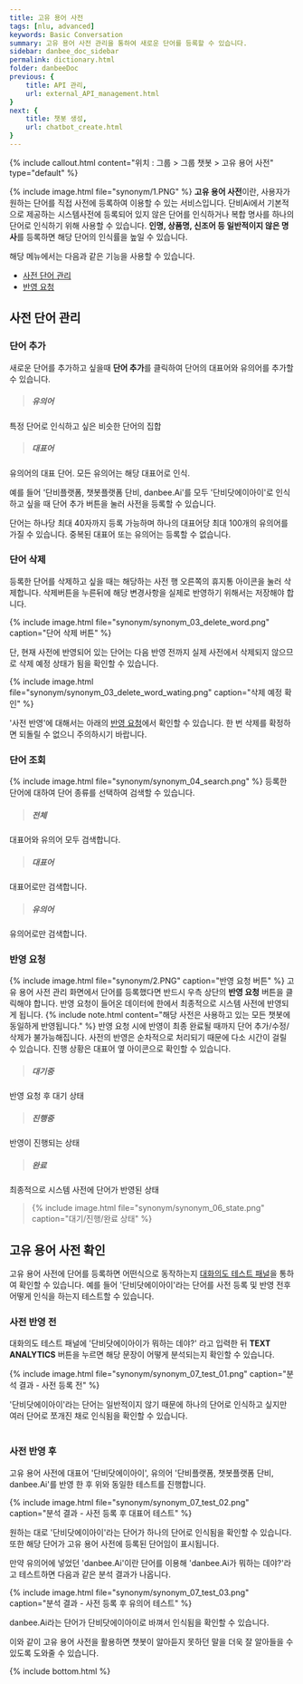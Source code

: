```yaml
---
title: 고유 용어 사전 
tags: [nlu, advanced]
keywords: Basic Conversation
summary: 고유 용어 사전 관리을 통하여 새로운 단어를 등록할 수 있습니다.
sidebar: danbee_doc_sidebar
permalink: dictionary.html
folder: danbeeDoc
previous: {
    title: API 관리,
    url: external_API_management.html
}
next: {
    title: 챗봇 생성,
    url: chatbot_create.html
}
---
```


{% include callout.html content="위치 : 그룹 > 그룹 챗봇 > 고유 용어 사전" type="default" %}
  
{% include image.html file="synonym/1.PNG" %}
**고유 용어 사전**이란, 사용자가 원하는 단어를 직접 사전에 등록하여 이용할 수 있는 서비스입니다. 단비Ai에서 기본적으로 제공하는 시스템사전에 등록되어 있지 않은 단어를 인식하거나 복합 명사를 하나의 단어로 인식하기 위해 사용할 수 있습니다. **인명, 상품명, 신조어 등 일반적이지 않은 명사**를 등록하면 해당 단어의 인식률을 높일 수 있습니다. <br/>

해당 메뉴에서는 다음과 같은 기능을 사용할 수 있습니다.<br/> 
 - [사전 단어 관리](dictionary.html#사전-단어-관리)
 - [반영 요청](dictionary.html#반영-요청)

## 사전 단어 관리

### 단어 추가
새로운 단어를 추가하고 싶을때 **단어 추가**를 클릭하여 단어의 대표어와 유의어를 추가할 수 있습니다.

>##### 유의어
특정 단어로 인식하고 싶은 비슷한 단어의 집합 
>##### 대표어
유의어의 대표 단어. 모든 유의어는 해당 대표어로 인식.

예를 들어 '단비플랫폼, 챗봇플랫폼 단비, danbee.Ai'를 모두 '단비닷에이아이'로 인식하고 싶을 때 단어 추가 버튼을 눌러 사전을 등록할 수 있습니다. 

단어는 하나당 최대 40자까지 등록 가능하며 하나의 대표어당 최대 100개의 유의어를 가질 수 있습니다. 중복된 대표어 또는 유의어는 등록할 수 없습니다.

### 단어 삭제
등록한 단어를 삭제하고 싶을 때는 해당하는 사전 행 오른쪽의 휴지통 아이콘을 눌러 삭제합니다.
삭제버튼을 누른뒤에 해당 변경사항을 실제로 반영하기 위해서는 저장해야 합니다.

{% include image.html file="synonym/synonym_03_delete_word.png"  caption="단어 삭제 버튼" %}

단, 현재 사전에 반영되어 있는 단어는 다음 반영 전까지 실제 사전에서 삭제되지 않으므로 삭제 예정 상태가 됨을 확인할 수 있습니다. 

{% include image.html file="synonym/synonym_03_delete_word_wating.png"  caption="삭제 예정 확인" %}

'사전 반영'에 대해서는 아래의 [반영 요청](dictionary.html#반영-요청)에서 확인할 수 있습니다. 한 번 삭제를 확정하면 되돌릴 수 없으니 주의하시기 바랍니다. 

### 단어 조회
{% include image.html file="synonym/synonym_04_search.png" %}
등록한 단어에 대하여 단어 종류를 선택하여 검색할 수 있습니다.

>##### 전체
대표어와 유의어 모두 검색합니다.
>##### 대표어
대표어로만 검색합니다.
>##### 유의어
유의어로만 검색합니다.




### 반영 요청
{% include image.html file="synonym/2.PNG"  caption="반영 요청 버튼" %}
고유 용어 사전 관리 화면에서 단어를 등록했다면 반드시 우측 상단의 **반영 요청** 버튼을 클릭해야 합니다. 반영 요청이 들어온 데이터에 한에서 최종적으로 시스템 사전에 반영되게 됩니다.
{% include note.html content="해당 사전은 사용하고 있는 모든 챗봇에 동일하게 반영됩니다." %}
반영 요청 시에 반영이 최종 완료될 때까지 단어 추가/수정/삭제가 불가능해집니다.
사전의 반영은 순차적으로 처리되기 때문에 다소 시간이 걸릴 수 있습니다. 진행 상황은 대표어 옆 아이콘으로 확인할 수 있습니다.

>##### 대기중
반영 요청 후 대기 상태
>##### 진행중
반영이 진행되는 상태
>##### 완료
최종적으로 시스템 사전에 단어가 반영된 상태
>{% include image.html file="synonym/synonym_06_state.png"  caption="대기/진행/완료 상태" %}


## 고유 용어 사전 확인

고유 용어 사전에 단어를 등록하면 어떤식으로 동작하는지 [대화의도 테스트 패널](demo_n_test_panel.html#nlu-intent-테스트-패널)을 통하여 확인할 수 있습니다. 예를 들어 '단비닷에이아이'라는 단어를 사전 등록 및 반영 전후 어떻게 인식을 하는지 테스트할 수 있습니다.

### 사전 반영 전

대화의도 테스트 패널에 '단비닷에이아이가 뭐하는 데야?' 라고 입력한 뒤 **TEXT ANALYTICS** 버튼을 누르면 해당 문장이 어떻게 분석되는지 확인할 수 있습니다. 

{% include image.html file="synonym/synonym_07_test_01.png"  caption="분석 결과 - 사전 등록 전" %}

'단비닷에이아이'라는 단어는 일반적이지 않기 때문에 하나의 단어로 인식하고 싶지만 여러 단어로 쪼개진 채로 인식됨을 확인할 수 있습니다.
<br/><br/>

### 사전 반영 후

고유 용어 사전에 대표어 '단비닷에이아이', 유의어 '단비플랫폼, 챗봇플랫폼 단비, danbee.Ai'를 반영 한 후 위와 동일한 테스트를 진행합니다.

{% include image.html file="synonym/synonym_07_test_02.png"  caption="분석 결과 - 사전 등록 후 대표어 테스트" %}

원하는 대로 '단비닷에이아이'라는 단어가 하나의 단어로 인식됨을 확인할 수 있습니다. 또한 해당 단어가 고유 용어 사전에 등록된 단어임이 표시됩니다.

만약 유의어에 넣었던 'danbee.Ai'이란 단어를 이용해 'danbee.Ai가 뭐하는 데야?'라고 테스트하면 다음과 같은 분석 결과가 나옵니다.

{% include image.html file="synonym/synonym_07_test_03.png"  caption="분석 결과 - 사전 등록 후 유의어 테스트" %}

danbee.Ai라는 단어가 단비닷에이아이로 바껴서 인식됨을 확인할 수 있습니다.

이와 같이 고유 용어 사전을 활용하면 챗봇이 알아듣지 못하던 말을 더욱 잘 알아들을 수 있도록 도와줄 수 있습니다.


{% include bottom.html %}
